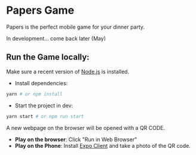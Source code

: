 # Papers Game

Papers is the perfect mobile game for your dinner party.

In development... come back later (May)

## Run the Game locally:

Make sure a recent version of [Node.js](https://nodejs.org/en/) is installed.

- Install dependencies:

```bash
yarn # or npm install
```

- Start the project in dev:

```bash
yarn start # or npm run start
```

A new webpage on the browser will be opened with a QR CODE.

- **Play on the browser**: Click "Run in Web Browser"
- **Play on the Phone**: Install [Expo Client](https://expo.io/tools#client) and take a photo of the QR code.
